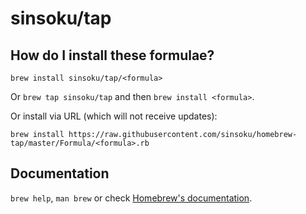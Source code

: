 # sinsoku/tap

## How do I install these formulae?
`brew install sinsoku/tap/<formula>`

Or `brew tap sinsoku/tap` and then `brew install <formula>`.

Or install via URL (which will not receive updates):

```
brew install https://raw.githubusercontent.com/sinsoku/homebrew-tap/master/Formula/<formula>.rb
```

## Documentation
`brew help`, `man brew` or check [Homebrew's documentation](https://docs.brew.sh).
